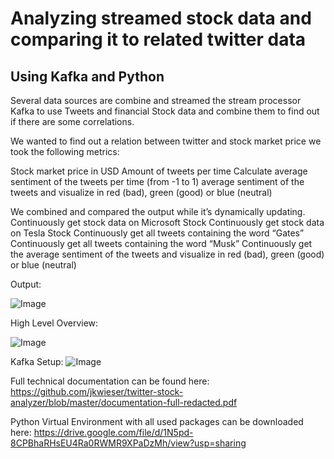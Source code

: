 # Analyzing streamed stock data and comparing it to related twitter data
## Using Kafka and Python


Several data sources are combine and streamed the stream processor Kafka to use Tweets and financial Stock data and combine them to find out if there are some correlations. 

We wanted to find out a relation between twitter and stock market price we took the following metrics:

Stock market price in USD
Amount of tweets per time
Calculate average sentiment of the tweets per time (from -1 to 1)
average sentiment of the tweets and visualize in red (bad), green (good) or blue (neutral)

We combined and compared the output while it’s dynamically updating.
Continuously get stock data on Microsoft Stock
Continuously get stock data on Tesla Stock
Continuously get all tweets containing the word “Gates”
Continuously get all tweets containing the word “Musk”
Continuously get the average sentiment of the tweets and visualize in red (bad), green (good) or blue (neutral)

Output:

![Image](https://github.com/joegog/twitter-stock-analyzer/blob/master/docu/visualization.PNG?raw=true)


High Level Overview:

![Image](https://github.com/joegog/twitter-stock-analyzer/blob/master/docu/architecture.PNG?raw=true)


Kafka Setup:
![Image](https://github.com/joegog/twitter-stock-analyzer/blob/master/docu/architecture2.PNG?raw=true)


Full technical documentation can be found here:
https://github.com/jkwieser/twitter-stock-analyzer/blob/master/documentation-full-redacted.pdf

Python Virtual Environment with all used packages can be downloaded here:
https://drive.google.com/file/d/1N5pd-8CPBhaRHsEU4Ra0RWMR9XPaDzMh/view?usp=sharing

